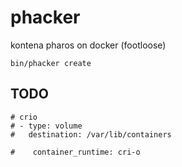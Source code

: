 # phacker

kontena pharos on docker (footloose)

    bin/phacker create


## TODO

    # crio
    # - type: volume
    #   destination: /var/lib/containers

    #    container_runtime: cri-o
